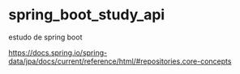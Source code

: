 # spring_boot_study_api
estudo de spring boot 

https://docs.spring.io/spring-data/jpa/docs/current/reference/html/#repositories.core-concepts
